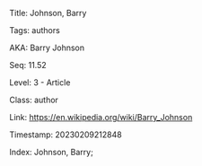 Title:  Johnson, Barry

Tags:   authors

AKA:    Barry Johnson

Seq:    11.52

Level:  3 - Article

Class:  author

Link:   https://en.wikipedia.org/wiki/Barry_Johnson

Timestamp: 20230209212848

Index:  Johnson, Barry; 
